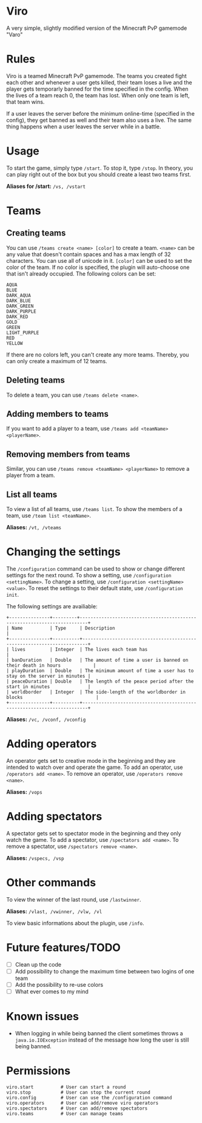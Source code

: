 # Viro
A very simple, slightly modified version of the Minecraft PvP gamemode "Varo"

# Rules
Viro is a teamed Minecraft PvP gamemode. The teams you created fight each other and whenever a user gets killed, their team loses a live and the player gets temporarly banned for the time specified in the config. When the lives of a team reach 0, the team has lost. When only one team is left, that team wins.

If a user leaves the server before the minimum online-time (specified in the config), they get banned as well and their team also uses a live. The same thing happens when a user leaves the server while in a battle.

# Usage
To start the game, simply type `/start`. To stop it, type `/stop`. In theory, you can play right out of the box but you should create a least two teams first.

**Aliases for /start:** `/vs, /vstart`

# Teams
## Creating teams
You can use `/teams create <name> [color]` to create a team. `<name>` can be any value that doesn't contain spaces and has a max length of 32 characters. You can use all of unicode in it. `[color]` can be used to set the color of the team. If no color is specified, the plugin will auto-choose one that isn't already occupied. The following colors can be set:
```
AQUA
BLUE
DARK_AQUA
DARK_BLUE
DARK_GREEN
DARK_PURPLE
DARK_RED
GOLD
GREEN
LIGHT_PURPLE
RED
YELLOW
```
If there are no colors left, you can't create any more teams. Thereby, you can only create a maximum of 12 teams.

## Deleting teams
To delete a team, you can use `/teams delete <name>`.

## Adding members to teams
If you want to add a player to a team, use `/teams add <teamName> <playerName>`.

## Removing members from teams
Similar, you can use `/teams remove <teamName> <playerName>` to remove a player from a team.

## List all teams
To view a list of all teams, use `/teams list`. To show the members of a team, use `/team list <teamName>`.

**Aliases:** `/vt, /vteams`

# Changing the settings
The `/configuration` command can be used to show or change different settings for the next round.
To show a setting, use `/configuration <settingName>`. To change a setting, use `/configuration <settingName> <value>`. To reset the settings to their default state, use `/configuration init`.

The following settings are availiable:
```
+---------------+---------+-------------------------------------------------------------------------+
| Name          | Type     | Description                                                            |
+---------------+----------+------------------------------------------------------------------------+
| lives         | Integer  | The lives each team has                                                |
| banDuration   | Double   | The amount of time a user is banned on their death in hours            |
| playDuration  | Double   | The minimum amount of time a user has to stay on the server in minutes |
| peaceDuration | Double   | The length of the peace period after the start in minutes              |
| worldborder   | Integer  | The side-length of the worldborder in blocks                           |
+---------------+----------+------------------------------------------------------------------------+
```

**Aliases:** `/vc, /vconf, /vconfig`

# Adding operators
An operator gets set to creative mode in the beginning and they are intended to watch over and operate the game.
To add an operator, use `/operators add <name>`. To remove an operator, use `/operators remove <name>`.

**Aliases:** `/vops`

# Adding spectators
A spectator gets set to spectator mode in the beginning and they only watch the game.
To add a spectator, use `/spectators add <name>`. To remove a spectator, use `/spectators remove <name>`.

**Aliases:** `/vspecs, /vsp`

# Other commands
To view the winner of the last round, use `/lastwinner`.

**Aliases:** `/vlast, /vwinner, /vlw, /vl`

To view basic informations about the plugin, use `/info`.

# Future features/TODO
- [ ] Clean up the code
- [ ] Add possibility to change the maximum time between two logins of one team
- [ ] Add the possibility to re-use colors
- [ ] What ever comes to my mind

# Known issues
 - When logging in while being banned the client sometimes throws a `java.io.IOException` instead of the message how long the user is still being banned.

# Permissions
```
viro.start          # User can start a round
viro.stop           # User can stop the current round
viro.config         # User can use the /configuration command
viro.operators      # User can add/remove viro operators
viro.spectators     # User can add/remove spectators
viro.teams          # User can manage teams
```
